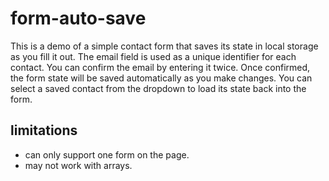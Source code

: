 # form-auto-save

This is a demo of a simple contact form that saves its state in local storage as you fill it out. The email
field is used as a unique identifier for each contact. You can confirm the email by entering it twice. Once
confirmed, the form state will be saved automatically as you make changes. You can select a saved contact from the dropdown to load its state back into the form.

## limitations

- can only support one form on the page.
- may not work with arrays.